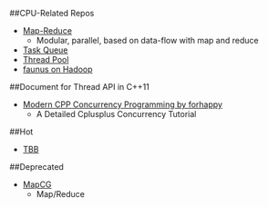 ##CPU-Related  Repos
- [Map-Reduce](https://github.com/haptork/easyLambda)  
  - Modular, parallel, based on data-flow with map and reduce
- [Task Queue](https://github.com/bakercp/ofxTaskQueue)   
- [Thread Pool](https://github.com/progschj/ThreadPool)
- [faunus on Hadoop](https://github.com/thinkaurelius/faunus)   

##Document for Thread API in C++11
- [Modern CPP Concurrency Programming by forhappy](https://github.com/forhappy/Cplusplus-Concurrency-In-Practice)      
  - A Detailed Cplusplus Concurrency Tutorial  

##Hot
- [TBB](https://github.com/wjakob/tbb)

##Deprecated
- [MapCG](https://github.com/hjk41/mapcg)
  - Map/Reduce
